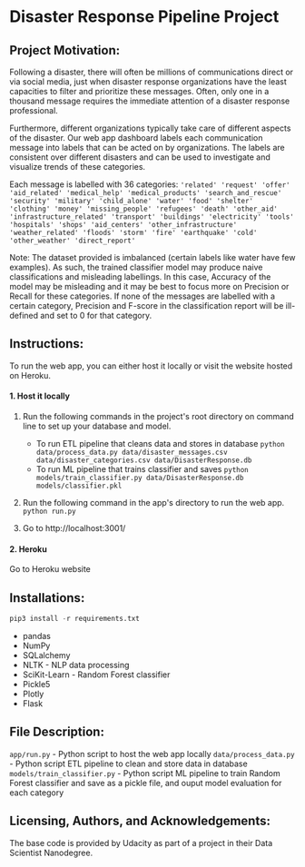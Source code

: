 # Disaster Response Pipeline Project

## Project Motivation:
Following a disaster, there will often be millions of communications direct or via social media, just when disaster response organizations have the least capacities to filter and prioritize these messages. Often, only one in a thousand message requires the immediate attention of a disaster response professional.

Furthermore, different organizations typically take care of different aspects of the disaster. Our web app dashboard labels each communication message into labels that can be acted on by organizations. The labels are consistent over different disasters and can be used to investigate and visualize trends of these categories.

Each message is labelled with 36 categories:
`'related' 'request' 'offer' 'aid_related' 'medical_help' 'medical_products' 'search_and_rescue' 'security' 'military' 'child_alone' 'water' 'food' 'shelter' 'clothing' 'money' 'missing_people' 'refugees' 'death' 'other_aid' 'infrastructure_related' 'transport' 'buildings' 'electricity' 'tools' 'hospitals' 'shops' 'aid_centers' 'other_infrastructure' 'weather_related' 'floods' 'storm' 'fire' 'earthquake' 'cold' 'other_weather' 'direct_report'`

Note: The dataset provided is imbalanced (certain labels like water have few examples). As such, the trained classifier model may produce naive classifications and misleading labellings. In this case, Accuracy of the model may be misleading and it may be best to focus more on Precision or Recall for these categories. If none of the messages are labelled with a certain category, Precision and F-score in the classification report will be ill-defined and set to 0 for that category.

## Instructions:
To run the web app, you can either host it locally or visit the website hosted on Heroku.
#### 1. Host it locally
1. Run the following commands in the project's root directory on command line to set up your database and model.

    - To run ETL pipeline that cleans data and stores in database
        `python data/process_data.py data/disaster_messages.csv data/disaster_categories.csv data/DisasterResponse.db`
    - To run ML pipeline that trains classifier and saves
        `python models/train_classifier.py data/DisasterResponse.db models/classifier.pkl`

2. Run the following command in the app's directory to run the web app.
    `python run.py`

3. Go to http://localhost:3001/

#### 2. Heroku
Go to Heroku website

## Installations:
```python
pip3 install -r requirements.txt
```
- pandas
- NumPy
- SQLalchemy
- NLTK - NLP data processing
- SciKit-Learn - Random Forest classifier
- Pickle5
- Plotly
- Flask

## File Description:
`app/run.py` - Python script to host the web app locally
`data/process_data.py` - Python script ETL pipeline to clean and store data in database
`models/train_classifier.py` - Python script ML pipeline to train Random Forest classifier and save as a pickle file, and ouput model evaluation for each category

## Licensing, Authors, and Acknowledgements:
The base code is provided by Udacity as part of a project in their Data Scientist Nanodegree.
